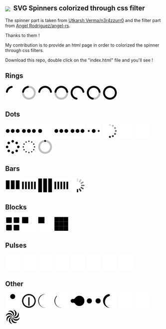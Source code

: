 ## <img src="https://raw.githubusercontent.com/n3r4zzurr0/svg-spinners/main/preview/icon-48.gif" valign="middle">&nbsp;&nbsp;SVG Spinners colorized through css filter

The spinner part is taken from [Utkarsh Verma/n3r4zzurr0](https://github.com/n3r4zzurr0/svg-spinners.git) and the filter part from [Angel Rodriguez/angel-rs](https://github.com/angel-rs/css-color-filter-generator.git).

Thanks to them !

My contribution is to provide an html page in order to colorized the spinner through css filters.

Download this repo, double click on the "index.html" file and you'll see !

## Rings

![](svg-css/90-ring.svg)    ![](svg-css/90-ring-with-bg.svg)    ![](svg-css/180-ring.svg)    ![](svg-css/180-ring-with-bg.svg)    ![](svg-css/270-ring.svg)    ![](svg-css/270-ring-with-bg.svg)    ![](svg-css/ring-resize.svg)

## Dots

![](svg-css/3-dots-bounce.svg)    ![](svg-css/3-dots-fade.svg)    ![](svg-css/3-dots-move.svg)    ![](svg-css/3-dots-rotate.svg)    ![](svg-css/3-dots-scale.svg)    ![](svg-css/3-dots-scale-middle.svg)    ![](svg-css/6-dots-rotate.svg)    ![](svg-css/6-dots-scale.svg)    ![](svg-css/6-dots-scale-middle.svg)    ![](svg-css/8-dots-rotate.svg)    ![](svg-css/12-dots-scale-rotate.svg)    ![](svg-css/dot-revolve.svg)

## Bars

![](svg-css/bars-fade.svg)    ![](svg-css/bars-scale.svg)    ![](svg-css/bars-scale-fade.svg)    ![](svg-css/bars-scale-middle.svg)    ![](svg-css/bars-rotate-fade.svg)

## Blocks

![](svg-css/blocks-scale.svg)    ![](svg-css/blocks-shuffle-2.svg)    ![](svg-css/blocks-shuffle-3.svg)    ![](svg-css/blocks-wave.svg)

## Pulses

![](svg-css/pulse.svg)    ![](svg-css/pulse-2.svg)    ![](svg-css/pulse-3.svg)    ![](svg-css/pulse-multiple.svg)    ![](svg-css/pulse-ring.svg)    ![](svg-css/pulse-rings-2.svg)    ![](svg-css/pulse-rings-3.svg)    ![](svg-css/pulse-rings-multiple.svg)

## Other

![](svg-css/bouncing-ball.svg)    ![](svg-css/clock.svg)    ![](svg-css/eclipse.svg)    ![](svg-css/eclipse-half.svg)    ![](svg-css/gooey-balls-1.svg)    ![](svg-css/gooey-balls-2.svg)    ![](svg-css/tadpole.svg)    ![](svg-css/wifi.svg)    ![](svg-css/wifi-fade.svg)    ![](svg-css/wind-toy.svg)
